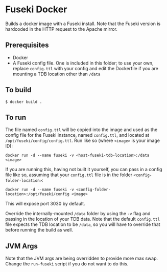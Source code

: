 # Fuseki Docker

Builds a docker image with a Fuseki install. Note that the Fuseki version is hardcoded in the HTTP request to the Apache mirror.

## Prerequisites

- Docker
- A Fuseki config file. One is included in this folder; to use your own, replace `config.ttl` with your config and edit the Dockerfile if you are mounting a TDB location other than `/data`

## To build

    $ docker build .

## To run

The file named `config.ttl` will be copied into the image and used as the config file for the Fuseki instance, named `config.ttl`, and located at `/opt/fuseki/config/config.ttl`. Run like so (where `<image>` is your image ID):

    docker run -d --name fuseki -v <host-fuseki-tdb-location>:/data <image>

If you are running this, having not built it yourself, you can pass in a config file like so, assuming that your `config.ttl` file is in the folder `<config-folder-location>`:

    docker run -d --name fuseki -v <config-folder-location>:/opt/fuseki/config <image>

This will expose port 3030 by default.

Override the internally-mounted `/data` folder by using the `-v` flag and passing in the location of your TDB data. Note that the default `config.ttl` file expects the TDB location to be `/data`, so you will have to override that before running the build as well.

## JVM Args

Note that the JVM args are being overridden to provide more max swap. Change the `run-fuseki` script if you do not want to do this.
